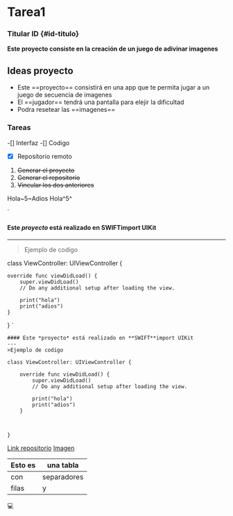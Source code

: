 # Tarea1
### Titular ID {#id-titulo}
**Este proyecto consiste en la creación de un juego de adivinar imagenes**
## Ideas proyecto
- Este ==proyecto== consistirá en una app que te permita jugar a un juego de secuencia de imagenes 
- El ==jugador== tendrá una pantalla para elejir la dificultad
- Podra resetear las ==imagenes==
### Tareas
-[] Interfaz
-[] Codigo
-[x] Repositorio remoto

1. ~~Generar el proyecto~~
2. ~~Generar el repositorio~~
3. ~~Vincular los dos anteriores~~

Hola~5~Adios
Hola^5^


´
#### Este *proyecto* está realizado en **SWIFT**import UIKit
---
>Ejemplo de codigo

class ViewController: UIViewController {

    override func viewDidLoad() {
        super.viewDidLoad()
        // Do any additional setup after loading the view.
        
        print("hola")
        print("adios")
    }

   

}
´

```
#### Este *proyecto* está realizado en **SWIFT**import UIKit
---
>Ejemplo de codigo

class ViewController: UIViewController {

    override func viewDidLoad() {
        super.viewDidLoad()
        // Do any additional setup after loading the view.
        
        print("hola")
        print("adios")
    }

   

}
```


[Link repositorio](https://github.com/rafaellopezmtsapp1ma2122/Tarea1)
[Imagen]()

[^1]: La nota de pie.

| Esto es | una tabla |
| ------- | ------- |
| con | separadores |
| filas | y | columnas |

:computer:
